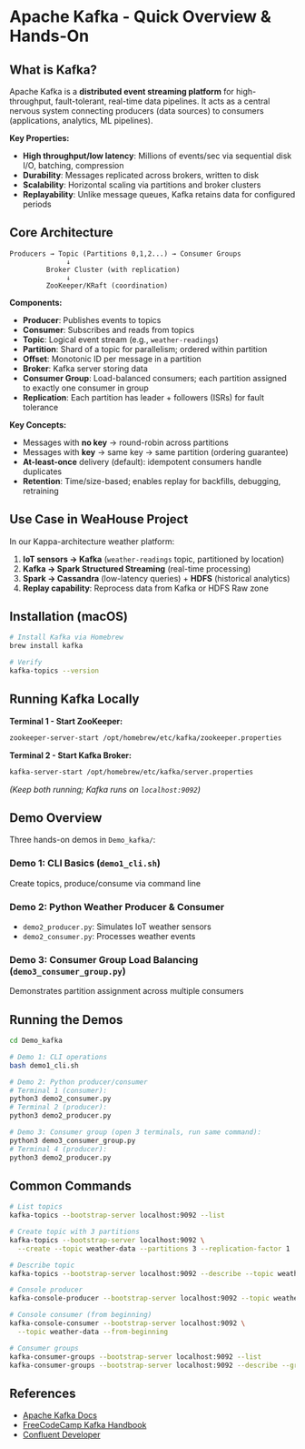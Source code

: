 # Apache Kafka - Quick Overview & Hands-On

## What is Kafka?

Apache Kafka is a **distributed event streaming platform** for high-throughput, fault-tolerant, real-time data pipelines. It acts as a central nervous system connecting producers (data sources) to consumers (applications, analytics, ML pipelines).

**Key Properties:**
- **High throughput/low latency**: Millions of events/sec via sequential disk I/O, batching, compression
- **Durability**: Messages replicated across brokers, written to disk
- **Scalability**: Horizontal scaling via partitions and broker clusters
- **Replayability**: Unlike message queues, Kafka retains data for configured periods

## Core Architecture

```
Producers → Topic (Partitions 0,1,2...) → Consumer Groups
              ↓
         Broker Cluster (with replication)
              ↓
         ZooKeeper/KRaft (coordination)
```

**Components:**
- **Producer**: Publishes events to topics
- **Consumer**: Subscribes and reads from topics
- **Topic**: Logical event stream (e.g., `weather-readings`)
- **Partition**: Shard of a topic for parallelism; ordered within partition
- **Offset**: Monotonic ID per message in a partition
- **Broker**: Kafka server storing data
- **Consumer Group**: Load-balanced consumers; each partition assigned to exactly one consumer in group
- **Replication**: Each partition has leader + followers (ISRs) for fault tolerance

**Key Concepts:**
- Messages with **no key** → round-robin across partitions
- Messages with **key** → same key → same partition (ordering guarantee)
- **At-least-once** delivery (default): idempotent consumers handle duplicates
- **Retention**: Time/size-based; enables replay for backfills, debugging, retraining

## Use Case in WeaHouse Project

In our Kappa-architecture weather platform:
1. **IoT sensors → Kafka** (`weather-readings` topic, partitioned by location)
2. **Kafka → Spark Structured Streaming** (real-time processing)
3. **Spark → Cassandra** (low-latency queries) + **HDFS** (historical analytics)
4. **Replay capability**: Reprocess data from Kafka or HDFS Raw zone

## Installation (macOS)

```bash
# Install Kafka via Homebrew
brew install kafka

# Verify
kafka-topics --version
```

## Running Kafka Locally

**Terminal 1 - Start ZooKeeper:**
```bash
zookeeper-server-start /opt/homebrew/etc/kafka/zookeeper.properties
```

**Terminal 2 - Start Kafka Broker:**
```bash
kafka-server-start /opt/homebrew/etc/kafka/server.properties
```

*(Keep both running; Kafka runs on `localhost:9092`)*

## Demo Overview

Three hands-on demos in `Demo_kafka/`:

### Demo 1: CLI Basics (`demo1_cli.sh`)
Create topics, produce/consume via command line

### Demo 2: Python Weather Producer & Consumer
- `demo2_producer.py`: Simulates IoT weather sensors
- `demo2_consumer.py`: Processes weather events

### Demo 3: Consumer Group Load Balancing (`demo3_consumer_group.py`)
Demonstrates partition assignment across multiple consumers

## Running the Demos

```bash
cd Demo_kafka

# Demo 1: CLI operations
bash demo1_cli.sh

# Demo 2: Python producer/consumer
# Terminal 1 (consumer):
python3 demo2_consumer.py
# Terminal 2 (producer):
python3 demo2_producer.py

# Demo 3: Consumer group (open 3 terminals, run same command):
python3 demo3_consumer_group.py
# Terminal 4 (producer):
python3 demo2_producer.py
```

## Common Commands

```bash
# List topics
kafka-topics --bootstrap-server localhost:9092 --list

# Create topic with 3 partitions
kafka-topics --bootstrap-server localhost:9092 \
  --create --topic weather-data --partitions 3 --replication-factor 1

# Describe topic
kafka-topics --bootstrap-server localhost:9092 --describe --topic weather-data

# Console producer
kafka-console-producer --bootstrap-server localhost:9092 --topic weather-data

# Console consumer (from beginning)
kafka-console-consumer --bootstrap-server localhost:9092 \
  --topic weather-data --from-beginning

# Consumer groups
kafka-consumer-groups --bootstrap-server localhost:9092 --list
kafka-consumer-groups --bootstrap-server localhost:9092 --describe --group my-group
```

## References

- [Apache Kafka Docs](https://kafka.apache.org/documentation/)
- [FreeCodeCamp Kafka Handbook](https://www.freecodecamp.org/news/apache-kafka-handbook/)
- [Confluent Developer](https://developer.confluent.io/)
